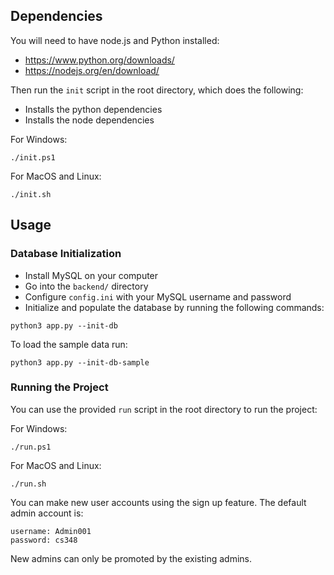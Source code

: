 

## Dependencies
You will need to have node.js and Python installed:

- https://www.python.org/downloads/
- https://nodejs.org/en/download/

Then run the `init` script in the root directory, which does the following:
- Installs the python dependencies
- Installs the node dependencies

For Windows:
```
./init.ps1
```
For MacOS and Linux:
```
./init.sh
```

## Usage

### Database Initialization
- Install MySQL on your computer 
- Go into the `backend/` directory
- Configure `config.ini` with your MySQL username and password 
- Initialize and populate the database by running the following commands:
```
python3 app.py --init-db
```
To load the sample data run:
```
python3 app.py --init-db-sample
```

### Running the Project
You can use the provided `run` script in the root directory to run the project:

For Windows:
```
./run.ps1
```
For MacOS and Linux:
```
./run.sh
```

You can make new user accounts using the sign up feature. The default admin account is:
```
username: Admin001
password: cs348
```

New admins can only be promoted by the existing admins.

